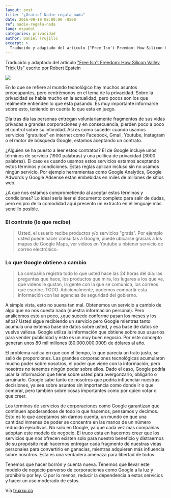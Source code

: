 ```yaml
---
layout: post
title: "¿Gratis? Nadie regala nada"
date: 2016-09-19 08:00:00 -0500
ref: nadie-regala-nada
lang: español
categories: privacidad
author: Daniel Trujillo
excerpt: >
  Traducido y adaptado del artículo ["Free Isn't Freedom: How Silicon Valley Trick Us"](URL "http://motherboard.vice.com/read/free-isnt-freedom-epstein-essay") escrito por Robert Epstein
---
```


Traducido y adaptado del artículo ["Free Isn't Freedom: How Silicon Valley Trick Us"](http://motherboard.vice.com/read/free-isnt-freedom-epstein-essay "Artículo Original") escrito por Robert Epstein
  
![](http://blogs.ubc.ca/markgraham/files/2014/10/Google-Big-Brother.png)

En lo que se refiere al mundo tecnológico hay muchos asuntos preocupantes, pero centrémonos en el tema de la privacidad. Sobre la   privacidad se habla mucho en la actualidad, pero pocos son los que realmente entienden lo que esta pasando. Es muy importante   informarse sobre esto, teniendo en cuenta lo que esta en juego.  
  
Día tras día las personas entregan voluntariamente fragmentos de sus vidas privadas a grandes corporaciones y en consecuencia, pierden poco a poco el control sobre su intimidad. Así es como sucede: cuando usamos servicios "gratuitos" en internet como Facebook, Gmail, Youtube, Instagram o el motor de búsqueda Google, estamos aceptando un contrato.

¿Alguien se ha puesto a leer estos contratos? El de Google incluye unos términos de servicio (1900 palabras) y una política de privacidad (3000 palabras). El caso es cuando usamos estos servicios estamos aceptando estos términos y condiciones. Estas reglas aplican incluso sin no usamos ningún servicio. Por ejemplo herramientas como Google Analytics, Google Adwords y Google Adsense estan embebidas en miles de millones de sitios web. 
  
¿A que nos estamos comprometiendo al aceptar estos términos y condiciones? Lo ideal sería leer el documento completo para salir de dudas, pero en pro de la comodidad aquí presento un extracto en el lenguaje más sencillo posible.  
  
### El contrato (lo que recibe)  
<blockquote>Usted, el usuario recibe productos y/o servicios "gratis". Por ejemplo usted puede hacer consultas a Google, puede ubicarse gracias a los mapas de Google Maps, ver videos en Youtube u obtener servicio de correo electrónico.</blockquote>  
  
### Lo que Google obtiene a cambio  
<blockquote>La compañía registra todo lo que usted hace las 24 horas del día: las preguntas que hace, los productos que mira, los lugares a los que va, que videos le gustan, la gente con la que se comunica, los correos que escribe. TODO. Adicionalmente, podemos compartir esta información con las agencias de seguridad del gobierno.</blockquote>  
  
A simple vista, esto no suena tan mal. Obtenemos un servicio a cambio de algo que no nos cuesta nada (nuestra información personal). Pero analicemos esto un poco, ¿que sucede conforme pasan los meses y los años? Usted sigue recibiendo un servicio pero Google mientras tanto acumula una extensa base de datos sobre usted, y esa base de datos se vuelve valiosa. Google utiliza la información que obtiene sobre sus usuarios para vender publicidad y esto es un muy buen negocio. Por este concepto generan unos 80 mil millones (80.000.000.000!) de dólares al año.  
  
El problema radica en que con el tiempo, lo que parecía un trato justo, se salió de proporciones. Las grandes corporaciones tecnológicas acumularon mucho poder sobre nosotros, el poder que viene con la información, pero nosotros no tenemos ningún poder sobre ellos. Dado el caso, Google podría usar la información que tiene sobre usted para avergonzarlo, obligarlo o arruinarlo. Google sabe tanto de nosotros que podría influenciar nuestras decisiones, ya sea sobre asuntos sin importancia como donde ir o que comprar, pero también sobre cosas importantes como por quien votar o que creer.  
  
Los términos de servicios de corporaciones como Google garantizan que continuen apoderandose de todo lo que hacemos, pensamos y decimos. Esto es lo que aceptamos sin darnos cuenta, un mundo en que una cantidad inmensa de poder se concentra en las manos de un número reducido ejecutivos. No solo en Google, ya que cada vez mas compañias adoptan este modelo de negocio. El truco esta en hacernos creer que los servicios que nos ofrecen existen solo para nuestro beneficio y distraernos de su propósito real: hacernos entregar cada fragmento de nuestras vidas personales para convertirlo en ganacias, mientras adquieren más influencia sobre nosotros. Esta es una verdadera amenaza para libertad de todos.  
  
Tenemos que hacer borrón y cuenta nueva. Tenemos que llevar este modelo de negocio perverso de corporaciones como Google a la luz y prohibirlo por ley. O por lo menos, reducir la dependencia a estos servicios y hacer un uso moderado de estos.  
  
Vía [truxxu.co](http://www.truxxu.co/blog/nadie-regala-nada/)
